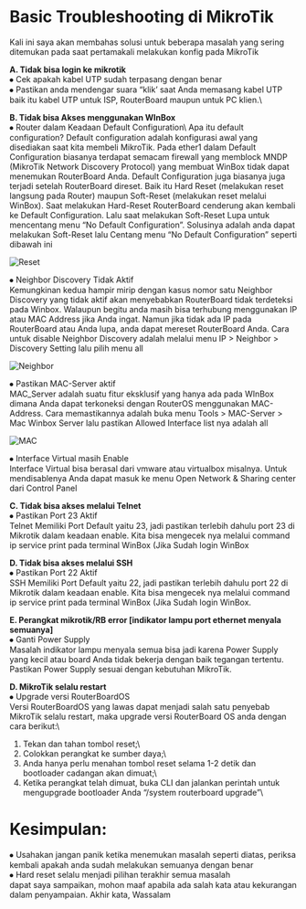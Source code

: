 # Basic Troubleshooting di MikroTik

Kali ini saya akan membahas solusi untuk beberapa masalah yang sering ditemukan pada saat pertamakali melakukan konfig pada MikroTik
 
**A. Tidak bisa login ke mikrotik**\
 ⦁ Cek apakah kabel UTP sudah terpasang dengan benar\
 ⦁ Pastikan anda mendengar suara “klik’ saat Anda memasang kabel UTP baik itu kabel UTP untuk ISP, RouterBoard maupun untuk PC klien.\

**B. Tidak bisa Akses menggunakan WInBox**\
 ⦁ Router dalam Keadaan Default Configuration\ 
  Apa itu default configuration? Default configuration adalah konfigurasi awal yang disediakan saat kita membeli MikroTik. Pada ether1 dalam Default Configuration biasanya terdapat semacam firewall yang memblock MNDP (MikroTik Network Discovery Protocol) yang membuat WinBox tidak dapat menemukan RouterBoard Anda. Default Configuration juga biasanya juga terjadi setelah RouterBoard direset. Baik itu Hard Reset (melakukan reset langsung pada Router) maupun Soft-Reset (melakukan reset melalui WinBox). Saat melakukan Hard-Reset RouterBoard cenderung akan kembali ke Default Configuration. Lalu saat melakukan Soft-Reset Lupa untuk mencentang menu “No Default Configuration”. Solusinya adalah anda dapat melakukan Soft-Reset lalu Centang menu “No Default Configuration” seperti dibawah ini

![Reset](Reset.png)
 
  ⦁	Neighbor Discovery Tidak Aktif\
   Kemungkinan kedua hampir mirip dengan kasus nomor satu Neighbor Discovery yang tidak aktif akan menyebabkan RouterBoard tidak terdeteksi pada Winbox. Walaupun begitu anda masih bisa terhubung menggunakan IP atau MAC Address jika Anda ingat. Namun jika tidak ada IP pada RouterBoard atau Anda lupa, anda dapat mereset RouterBoard Anda. Cara untuk disable Neighbor Discovery adalah melalui menu IP > Neighbor > Discovery Setting lalu pilih menu all

![Neighbor](Neighbor.png)
 
  ⦁	Pastikan MAC-Server aktif\
   MAC_Server adalah suatu fitur eksklusif yang hanya ada pada WInBox dimana Anda dapat terkoneksi dengan RouterOS menggunakan MAC-Address. Cara memastikannya adalah buka menu Tools > MAC-Server > Mac Winbox Server lalu pastikan Allowed Interface list nya adalah all
 
![MAC](MAC.png)

  ⦁	Interface Virtual masih Enable\
   Interface Virtual bisa berasal dari vmware atau virtualbox misalnya. Untuk mendisablenya Anda dapat masuk ke menu Open Network & Sharing center dari Control Panel

**C. Tidak bisa akses melalui Telnet**\
  ⦁ Pastikan Port 23 Aktif\
   Telnet Memiliki Port Default yaitu 23, jadi pastikan terlebih dahulu port 23 di Mikrotik dalam keadaan enable. Kita bisa mengecek nya melalui command ip service print pada terminal WinBox (Jika Sudah login WinBox

**D. Tidak bisa akses melalui SSH**\
  ⦁ Pastikan Port 22 Aktif\
   SSH Memiliki Port Default yaitu 22, jadi pastikan terlebih dahulu port 22 di Mikrotik dalam keadaan enable. Kita bisa mengecek nya melalui command ip service print pada terminal WinBox (Jika Sudah login WinBox.

**E. Perangkat mikrotik/RB error [indikator lampu port ethernet menyala semuanya]**\
  ⦁ Ganti Power Supply\
   Masalah indikator lampu menyala semua bisa jadi karena Power Supply yang kecil atau board Anda tidak bekerja dengan baik tegangan tertentu. Pastikan Power Supply sesuai dengan kebutuhan MikroTik.

**D. MikroTik selalu restart**\
  ⦁ Upgrade versi RouterBoardOS\
   Versi RouterBoardOS yang lawas dapat menjadi salah satu penyebab MikroTik selalu restart, maka upgrade versi RouterBoard OS anda dengan cara berikut:\
   1. Tekan dan tahan tombol reset;\
   2. Colokkan perangkat ke sumber daya;\
   3. Anda hanya perlu menahan tombol reset selama 1-2 detik dan bootloader cadangan akan dimuat;\
   4. Ketika perangkat telah dimuat, buka CLI dan jalankan perintah untuk mengupgrade bootloader Anda “/system routerboard upgrade”\

# Kesimpulan: 
⦁	Usahakan jangan panik ketika menemukan masalah seperti diatas, periksa kembali apakah anda sudah melakukan semuanya dengan benar\
⦁	Hard reset selalu menjadi pilihan terakhir semua masalah\
dapat saya sampaikan, mohon maaf apabila ada salah kata atau kekurangan dalam penyampaian. Akhir kata, Wassalam

